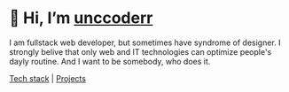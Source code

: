 # 👋 Hi, I’m [unccoderr](https://unccoder.ru)

I am fullstack web developer, but sometimes have syndrome of designer. I strongly belive that only web and IT technologies can optimize people's dayly routine. And I want to be somebody, who does it.

[Tech stack](https://github.com/unccoderr/unccoderr/blob/main/STACK.md) | [Projects](https://github.com/unccoderr/unccoderr/blob/main/PROJECTS.md)
